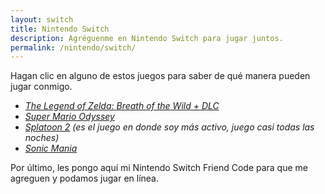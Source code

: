 ```yaml
---
layout: switch
title: Nintendo Switch
description: Agréguenme en Nintendo Switch para jugar juntos.
permalink: /nintendo/switch/
---
```


Hagan clic en alguno de estos juegos para saber de qué manera pueden jugar conmigo.

- [*The Legend of Zelda: Breath of the Wild + DLC*][1]
- [*Super Mario Odyssey*][2]
- [*Splatoon 2*][3] *(es el juego en donde soy más activo, juego casi todas las noches)*
- [*Sonic Mania*][4]

Por último, les pongo aquí mi Nintendo Switch Friend Code para que me agreguen y podamos jugar en línea.

[1]: /nintendo/switch/breath-of-the-wild/
[2]: /nintendo/switch/super-mario-odyssey/
[3]: /nintendo/switch/splatoon-2/
[4]: /nintendo/switch/sonic-mania/